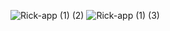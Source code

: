 

![Rick-app (1) (2)](https://github.com/user-attachments/assets/2389f76a-7916-49eb-8e73-c7be030540d1)
![Rick-app (1) (3)](https://github.com/user-attachments/assets/26a1b65d-3792-42ce-a545-8581c0f185ae)
